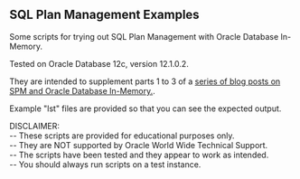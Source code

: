 <h2>SQL Plan Management Examples</h2>

Some scripts for trying out SQL Plan Management with Oracle Database In-Memory.

Tested on Oracle Database 12c, version 12.1.0.2.

They are intended to supplement parts 1 to 3 of a <a href="https://blogs.oracle.com/optimizer/entry/tips_on_sql_plan_management">series of blog posts on SPM and Oracle Database In-Memory.</a>.

Example "lst" files are provided so that you can see the expected output.

DISCLAIMER:
   <br/>-- These scripts are provided for educational purposes only.
   <br/>-- They are NOT supported by Oracle World Wide Technical Support.
   <br/>-- The scripts have been tested and they appear to work as intended.
   <br/>-- You should always run scripts on a test instance.


